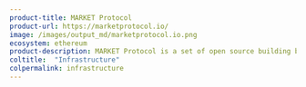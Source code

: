 ```yaml
---
product-title: MARKET Protocol
product-url: https://marketprotocol.io/
image: /images/output_md/marketprotocol.io.png
ecosystem: ethereum
product-description: MARKET Protocol is a set of open source building blocks enabling third parties to create applications for decentralized exchanges and derivatives trading on the Ethereum blockchain.
coltitle:  "Infrastructure"
colpermalink: infrastructure
---
```

